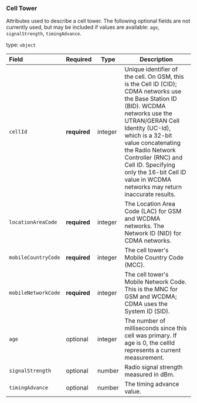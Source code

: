 <!--- This is a generated file, do not edit! -->
<!--- [START maps_http_schema_celltower] -->
<h3 class="schema-object" id="CellTower">Cell Tower</h3>

Attributes used to describe a cell tower. The following optional fields are not currently used, but may be included if values are available: `age`, `signalStrength`, `timingAdvance`.

type: `object`

| Field               | Required     | Type    | Description                                                                                                                                                                                                                                                                                                                                              |
| :------------------ | ------------ | ------- | -------------------------------------------------------------------------------------------------------------------------------------------------------------------------------------------------------------------------------------------------------------------------------------------------------------------------------------------------------- |
| `cellId`            | **required** | integer | Unique identifier of the cell. On GSM, this is the Cell ID (CID); CDMA networks use the Base Station ID (BID). WCDMA networks use the UTRAN/GERAN Cell Identity (UC-Id), which is a 32-bit value concatenating the Radio Network Controller (RNC) and Cell ID. Specifying only the 16-bit Cell ID value in WCDMA networks may return inaccurate results. |
| `locationAreaCode`  | **required** | integer | The Location Area Code (LAC) for GSM and WCDMA networks. The Network ID (NID) for CDMA networks.                                                                                                                                                                                                                                                         |
| `mobileCountryCode` | **required** | integer | The cell tower's Mobile Country Code (MCC).                                                                                                                                                                                                                                                                                                              |
| `mobileNetworkCode` | **required** | integer | The cell tower's Mobile Network Code. This is the MNC for GSM and WCDMA; CDMA uses the System ID (SID).                                                                                                                                                                                                                                                  |
| `age`               | optional     | integer | The number of milliseconds since this cell was primary. If age is 0, the cellId represents a current measurement.                                                                                                                                                                                                                                        |
| `signalStrength`    | optional     | number  | Radio signal strength measured in dBm.                                                                                                                                                                                                                                                                                                                   |
| `timingAdvance`     | optional     | number  | The timing advance value.                                                                                                                                                                                                                                                                                                                                |

<!--- [END maps_http_schema_celltower] -->